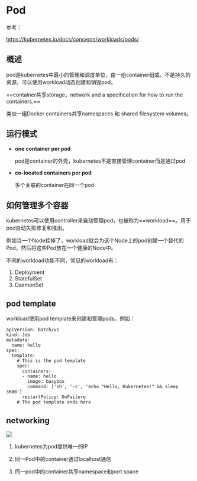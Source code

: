 # Pod

参考：

https://kubernetes.io/docs/concepts/workloads/pods/

## 概述

pod是kubernetes中最小的管理和调度单位，由一组container组成。不是持久的资源，可以使用workload动态创建和销毁pod。

==container共享storage，network and a specification for how to run the containers.==

类似一组Docker containers共享namespaces 和 shared filesystem volumes。

## 运行模式

- **one container per pod**

  pod是container的外壳，kubernetes不是直接管理container而是通过pod

- **co-located containers per pod**

  多个关联的container在同一个pod

## 如何管理多个容器

kubernetes可以使用controller来自动管理pod，也被称为==workload==。用于pod自动失败修复和推出。

例如当一个Node挂掉了，workload就会为这个Node上的pod创建一个替代的Pod，然后将这些Pod放在一个健康的Node中。

不同的workload功能不同，常见的workload有：

1. Deployment
2. StatefulSet
3. DaemonSet

## pod template

workload使用pod template来创建和管理pods。例如：

```
apiVersion: batch/v1
kind: Job
metadata:
  name: hello
spec:
  template:
    # This is the pod template
    spec:
      containers:
      - name: hello
        image: busybox
        command: ['sh', '-c', 'echo "Hello, Kubernetes!" && sleep 3600']
      restartPolicy: OnFailure
    # The pod template ends here
```

## networking

![](D:\asset\note\imgs\_Kubernetes\Snipaste_2021-03-25_15-36-38.png)

1. kubernetes为pod提供唯一的IP
2. 同一Pod中的container通过localhost通信

3. 同一pod中的container共享namespace和port space











